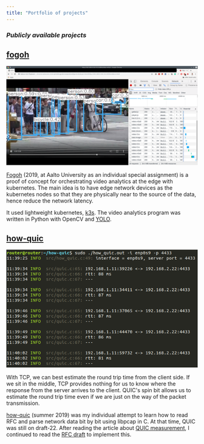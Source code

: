 ```yaml
---
title: "Portfolio of projects"
---
```


### _**Publicly available projects**_

## [fogoh](https://github.com/adikabintang/fogoh)

![fogoh](https://github.com/adikabintang/fogoh/raw/master/figures/result.png)

[Fogoh](https://github.com/adikabintang/fogoh) (2019, at Aalto University as an individual special assignment) is a proof of concept for orchestrating video analytics at the edge with kubernetes. The main idea is to have edge network devices as the kubernetes nodes so that they are physically near to the source of the data, hence reduce the network latency. 

It used lightweight kubernetes, [k3s](https://k3s.io/). The video analytics program was written in Python with OpenCV and [YOLO](https://pjreddie.com/darknet/yolo/).

## [how-quic](https://github.com/adikabintang/how-quic)

![how-quic](https://github.com/adikabintang/how-quic/raw/master/pictures/sample.png)

With TCP, we can best estimate the round trip time from the client side. If we sit in the middle, TCP provides nothing for us to know where the response from the server arrives to the client. QUIC's spin bit allows us to estimate the round trip time even if we are just on the way of the packet transmission.

[how-quic](https://github.com/adikabintang/how-quic) (summer 2019) was my individual attempt to learn how to read RFC and parse network data bit by bit using libpcap in C. At that time, QUIC was still on draft-22. After reading the article about [QUIC measurement](https://www.ietfjournal.org/enabling-internet-measurement-with-the-quic-spin-bit/), I continued to read the [RFC draft](https://tools.ietf.org/html/draft-ietf-quic-transport-22#page-95) to implement this.


